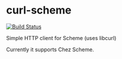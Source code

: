 # curl-scheme
[![Build Status](https://travis-ci.org/librerush/curl-scheme.svg?branch=master)](https://travis-ci.org/librerush/curl-scheme)

Simple HTTP client for Scheme (uses libcurl)

Currently it supports Chez Scheme.
